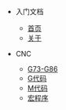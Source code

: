 - 入门文档
  - [首页](README.md)
  - [关于](About.md)

- CNC
  - [G73-G86](G73andG81toG86.md)
  - [G代码](gCode.md)
  - [M代码](mCode.md)
  - [宏程序](宏程序.md)